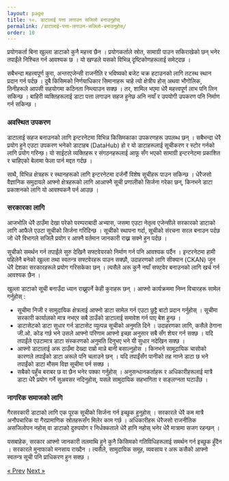```yaml
---
layout: page
title: १०. डाटालाई पत्ता लगाउन सजिलो बनाउनुहोस्
permalink: /डाटालाई-पत्ता-लगाउन-सजिलो-बनाउनुहोस्/
order: 10
---
```


प्रयोगकर्ता बिना खुल्ला डाटाको कुनै महत्त्व छैन । प्रयोगकर्ताले स्रोत, सामाग्री पाउन सकिराखेको छन् भनेर तपाईंले निश्चित गर्न आवश्यक छ । यो खण्डले यसको विभिन्न् दृष्टिकोणहरूलाई समेट्दछ ।

सबैभन्दा महत्त्वपूर्ण कुरा, अन्तरएजेन्सी राजनीति र भविष्यको बजेट चक्र हटाउनको लागि तटस्थ स्थान प्रदान गर्न पर्दछ । दुबै किसिमको निर्णयाधिकार सिमानाहरू चाहे त्यो क्षेत्रीय होस् अथवा भौगोलिक, तिनीहरूले आपसी सहयोगमा कठिनता निम्त्याउन सक्छ । तर, शामिल भएमा धेरै महत्त्वपूर्ण लाभ पनि लिन सकिन्छ । बाहिरी व्यक्तिहरूलाई डाटा पत्ता लगाउन सहज हुनेछ अनि नयाँ र उपयोगी उपकरण पनि निर्माण गर्न सकिन्छ ।

### अवस्थित उपकरण
डाटालाई सहज बनाउनको लागि इन्टरनेटमा विभिन्न किसिमकाका उपकरणहरू उपलब्ध छन् । सबैभन्दा धेरै प्रयोग हुने एउटा उपकरण भनेको डाटाहब (DataHub) हो र यो डाटाहरूलाई सूचीकरण र स्टोर गर्नको लागि प्रयोग गरिन्छ। यो साईटले व्यक्तिहरू र संगठनहरूलाई आफू सँग भएको सामाग्री इन्टरनेटमा प्रकाशित र चाहिएको बेलामा फेला पार्न मद्दत गर्दछ ।

साथै, विभिन्न क्षेत्रहरू र स्थानहरूको लागि इन्टरनेटमा दर्जनौं विशेष सूचीहरू पाउन सकिन्छ । धेरैजसो वैज्ञानिक समुदायले आफ्नो क्षेत्रहरूको लागि आआफ्नै सूची प्रणालीको सिर्जना गरेका छन्, किनभने डाटा प्रकाशनको लागि यो आवश्यकनै पर्न आउछ ।

### सरकारका लागि
आजभोलि धेरै ठाउँमा देखा परेको परम्पराबादी अभ्यास, जसमा एउटा नेतृत्व एजेन्सीले सरकारको डाटाको लागि आफैले एउटा सूचीको सिर्जना गरिदिन्छ । सूचीको स्थापना गर्दा, सूचीको संरचना सरल बनाउन पर्दछ जो धेरै विभागले सजिलै प्रयोग र आफ्नै वर्तमान जानकारी राख्न सक्ने हुन पर्दछ ।

सूचीको समर्थन गर्न तपाईंले सुरु देखिनै सफ्टवेयरको निर्माण गर्न पनि आवश्यक पर्दैन । इन्टरनेटमा हामी पहिलेनै बनेको खुल्ला तथा स्वतन्त्र सफ्टवेरहरू पाउन सक्छौ, उदाहरणको लागि सीक्यान (CKAN) जुन धेरै देशका सरकारहरूले प्रयोग गरिसकेका छन् । त्यसैले अरू कुनै नयाँ सफ्टवेर बनाउनको लागि खर्च गर्न आवश्यक छैन ।

खुल्ला डाटाको सूची बनाउँदा ध्यान राख्नुपर्ने केही कुराहरू छन् । आफ्नो कार्यक्रममा निम्न विचारहरू सामेल गर्नुहोस् :
- सूचीमा निजी र सामुदायिक क्षेत्रलाई आफ्नो डाटा सामेल गर्न एउटा छुट्टै बाटो प्रदान गर्नुहोस् । सूचीमा सरकारी कार्यालको मात्र नभएर सबै ठाउँको डाटालाई समावेश गर्न पाए बेश हुन्छ ।
- डाटासेटको डाटा सुधार गर्न डाटासेट व्युत्पन्न सूचीको अनुमति दिने । उदाहरणका लागि, कसैले ठेगाना जी.ओ. कोड गर्छ भने उसले आफ्नो परिणाम आफ्नो इच्छा अनुसार सबै सँग शेयर गर्न सक्छ । यदि तपाईंले एउटामात्र डाटा संस्करणको अनुमति दिनुभए भने यी सुधार नदेखिन सक्छ ।
- आफ्नो डाटालाई अरू ठाउँमा देख्दा राम्रो मान्ने बानी बसाल्नुहोस । किनभने सामूदायिक चासोको कारणले तपाईंको डाटा अरूले पनि चलाउने छन् । यदि तपाईंसँग पानीको तह नाप्ने डाटा छ भने तपाईंको डाटा मौसम विज्ञ सूचीमा पर्न सक्छ ।
- सबैको पहुँच बराबर छ वा छैन भनेर पक्का गर्नुहोस् । अनुसन्धानकर्ताहरू र अधिकारीहरूलाई मात्रै डाटा धेरै प्रयोग गर्ने सुअवसर नदिनुहोस्, यसले सामुदायिक सहभागिता र सङ्लग्नता घटाउँछ ।

### नागरिक समाजको लागि
गैरसरकारी डाटाको लागि एक पूरक सूचीको सिर्जना गर्न इच्छुक हुनुहोस् । सरकारले धेरै कम मात्रै अनौपचारिक वा गैरप्रामाणिक स्रोतहरूसँग मिलेर काम गर्छ । अधिकारीहरू धेरैजसो राजनीतिक असजिलोपन नहोस् वा डाटाको दुरुपयोग र निर्धक्कताले धेरै हानि नहोस् भनेर धेरै मात्रामा सजग रहन्छन् ।

यसबाहेक, सरकार आफ्नो जानकारी तलमाथि हुने कुनै किसिमको गतिविधिहरूलाई समर्थन गर्न इच्छुक हुँदैन । सरकारले मुनाफाको मनसाय राख्दैन । त्यसैले, सामुदायिक समूह, व्यवसाय र अरू कसैको आफ्नो स्वतन्त्र सूची पनि प्राधिकरण हुन सक्छ ।


<!-- Pagination -->
<div class="pagination">
  <a class="pagination-item older" href="{{ site.baseurl }}/अनलाइन-विधिहरू">&laquo; Prev</a>
  <a class="pagination-item newer" href="{{ site.baseurl }}/मैले-केही-डाटा-खुल्ला-गरेँ-अब-के-गर्ने">Next &raquo;</a>
</div>
